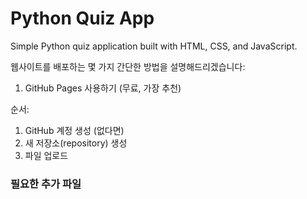 # Python Quiz App

Simple Python quiz application built with HTML, CSS, and JavaScript.

웹사이트를 배포하는 몇 가지 간단한 방법을 설명해드리겠습니다:

1. GitHub Pages 사용하기 (무료, 가장 추천)
   
순서:
1) GitHub 계정 생성 (없다면)
2) 새 저장소(repository) 생성
3) 파일 업로드

### 필요한 추가 파일
